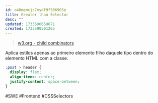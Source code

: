 ```yaml
---
id: o40memcjc7mydf9f306905e
title: Greater than Selector
desc: ""
updated: 1733590659671
created: 1733590501265
---
```


> [w3.org - child combinators](https://www.w3.org/TR/selectors/#child-combinators)

Aplica estilos apenas ao primeiro elemento filho daquele tipo dentro do elemento HTML com a classe.

```css
.post > header {
  display: flex;
  align-items: center;
  justify-content: space-between;
}
```

#SWE #Frontend #CSSSelectors
